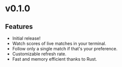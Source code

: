 # v0.1.0

## Features

* Initial release!
* Watch scores of live matches in your terminal.
* Follow only a single match if that's your preference.
* Customizable refresh rate.
* Fast and memory efficient thanks to Rust.
